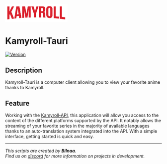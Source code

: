 <img src='./src/assets/kamyroll_logo.svg' width='200'>

# Kamyroll-Tauri
[![Version](https://img.shields.io/badge/Version-v1.1.0-green.svg)](https://github.com/kamyroll/Kamyroll-Tauri/releases/tag/v1.0.0)

## Description
Kamyroll-Tauri is a computer client allowing you to view your favorite anime thanks to Kamyroll.

## Feature
Working with the [Kamyroll-API](https://github.com/kamyroll/Kamyroll-Wiki), this application will allow you access to the content of the different platforms supported by the API. It notably allows the streaming of your favorite series in the majority of available languages thanks to an auto-translation system integrated into the API. With a simple interface, getting started is quick and easy.


---
*This scripts are created by __Bilnaa__.  
Find us on [discord](https://discord.com/invite/g6JzYbh) for more information on projects in development.*
